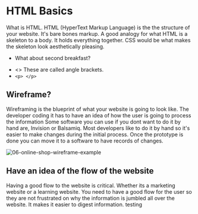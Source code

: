 # HTML Basics

What is HTML. HTML (HyperText Markup Language) is the the structure of your website. It's bare bones markup. A good analogy for what HTML is a skeleton to a body.
It holds everything together. CSS would be what makes the skeleton look aesthetically pleasing.

- <p>What about second breakfast?</p>
- <> These are called angle brackets.
- `<p> </p>`

## Wireframe?

Wireframing is the blueprint of what your website is going to look like. The developer coding it has to have an idea of how the user is going to process the information
Some software you can use if you dont want to do it by hand are, Invision or Balsamiq. Most developers like to do it by hand so it's easier to make changes during the
initial process. Once the prototype is done you can move it to a software to have records of changes.

![06-online-shop-wireframe-example](https://user-images.githubusercontent.com/93104234/177860930-40606f52-aae5-448b-9a2e-dda2f0ab6798.png)

## Have an idea of the flow of the website

Having a good flow to the website is critical. Whether its a marketing website or a learning website. You need to have a good flow for the user so they are not frustrated
on why the information is jumbled all over the website. It makes it easier to digest information.
testing
